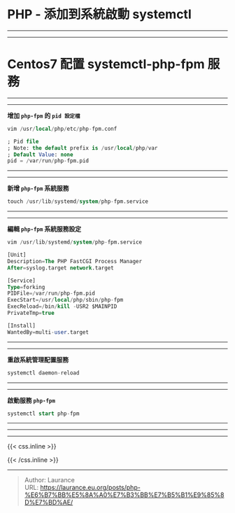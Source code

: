 # PHP - 添加到系統啟動 systemctl


***
***

**Centos7 配置 systemctl-php-fpm 服務**
=====

***
***

**增加 `php-fpm` 的 `pid 設定檔`**

```sql
vim /usr/local/php/etc/php-fpm.conf
```

```sql
; Pid file
; Note: the default prefix is /usr/local/php/var
; Default Value: none
pid = /var/run/php-fpm.pid
```

***
***

**新增 `php-fpm` 系統服務**

```sql
touch /usr/lib/systemd/system/php-fpm.service
```

***
***

**編輯 `php-fpm` 系統服務設定**

```sql
vim /usr/lib/systemd/system/php-fpm.service
```

```sql
[Unit]
Description=The PHP FastCGI Process Manager
After=syslog.target network.target

[Service]
Type=forking
PIDFile=/var/run/php-fpm.pid
ExecStart=/usr/local/php/sbin/php-fpm
ExecReload=/bin/kill -USR2 $MAINPID
PrivateTmp=true

[Install]
WantedBy=multi-user.target
```

***
***

**重啟系統管理配置服務**

```sql
systemctl daemon-reload
```

***
***

**啟動服務 `php-fpm`**

```sql
systemctl start php-fpm
```

***
***



***

{{< css.inline >}}
<style>
.emojify {
	font-family: Apple Color Emoji, Segoe UI Emoji, NotoColorEmoji, Segoe UI Symbol, Android Emoji, EmojiSymbols;
	font-size: 2rem;
	vertical-align: middle;
}
@media screen and (max-width:650px) {
  .nowrap {
    display: block;
    margin: 25px 0;
  }
}
</style>
{{< /css.inline >}}


---

> Author: Laurance  
> URL: https://laurance.eu.org/posts/php-%E6%B7%BB%E5%8A%A0%E7%B3%BB%E7%B5%B1%E9%85%8D%E7%BD%AE/  

